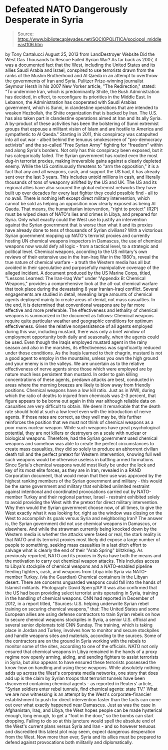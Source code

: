 # Defeated NATO Dangerously Desperate in Syria

> Source: https://www.bibliotecapleyades.net/SOCIOPOLITICA/sociopol_middleeast106.htm

by Tony Cartalucci
August 25, 2013
from
LandDestroyer Website
Did the West Gas Thousands
to Rescue Failed Syrian War?
As far back as 2007, it was a documented fact
that the West, including the United States and its allies Saudi Arabia and
Israel, conspired to use terrorists drawn from the ranks of
the Muslim
Brotherhood and Al Qaeda in an attempt to overthrow the governments of Iran
and Syria.
Pulitzer Prize-winning journalist Seymour Hersh in his 2007 New Yorker
article, "The
Redirection," stated:
"To undermine Iran, which is predominantly
Shiite, the Bush Administration has decided, in effect, to reconfigure
its priorities in the Middle East.
In Lebanon, the Administration has
cooperated with Saudi Arabias government, which is Sunni, in
clandestine operations that are intended to weaken Hezbollah, the Shiite
organization that is backed by Iran.
The U.S. has also taken part in clandestine
operations aimed at Iran and its ally Syria. A by-product of these
activities has been the bolstering of Sunni extremist groups that
espouse a militant vision of Islam and are hostile to America and
sympathetic to Al Qaeda."
Starting in 2011, this conspiracy was catapulted
into all out war - albeit behind the tenuous smokescreen of "pro-democracy
activists" and the so-called "Free Syrian Army" fighting for "freedom"
within and along Syria's borders.
Not only has this conspiracy been exposed, but it has categorically failed.
The Syrian government has routed even the most
dug-in terrorist proxies, making irreversible gains against a clearly
depleted enemy. While the US continuously threatens to "arm the opposition,"
it is a fact that any and all weapons, cash, and support the US had, it has
already sent over the last 3 years.
This includes untold millions in cash,
and literally thousands of tons of weaponry airlifted by the US and UK.
The US and its regional allies have also scoured the global extremist
networks they have built up over decades for every last fighter they could
possible find - all to no avail.
There is nothing left except direct military intervention, which cannot be
sold as helping an opposition now clearly exposed as being Al Qaeda. That
means, the humanitarian intervention, "right to protect" (R2P) must be
wiped clean of NATO's lies and crimes in Libya, and prepared for Syria.
Only what exactly could the West use to justify
an intervention against the Syrian government that is worse than what it and
its proxies have already done to tens of thousands of Syrian civilians?
With a victorious Syrian government mopping up NATO's terrorist proxies and
currently hosting UN chemical weapons inspectors in Damascus, the use of
chemical weapons now would defy all logic - from a tactical level, to a
strategic and political level.
Chemical weapons, according to the US military's
own reviews of their extensive use in the Iran-Iraq War in the 1980's,
reveal the true nature of chemical warfare - a truth the Western media has
all but avoided in their speculative and purposefully manipulative coverage
of the alleged incident.
A document produced by the US Marine Corps, titled, "Lessons
Learned: The Iran-Iraq War" under "Appendix
B: Chemical Weapons," provides a comprehensive look at the all-out
chemical warfare that took place during the devastating 8 year Iranian-Iraqi
conflict.
Several engagements are studied in detail,
revealing large amounts of chemical agents deployed mainly to create areas
of denial, not mass casualties. In the end, it is determined that
conventional weapons are by far more effective and more preferable.
The effectiveness and lethality of chemical weapons is summarized in the
document as follows:
Chemical weapons require quite particular
weather and geographic conditions for optimum effectiveness.
Given the
relative nonpersistence of all agents employed during this war,
including mustard, there was only a brief window of employment
opportunity both daily and seasonally, when the agents could be used.
Even though the Iraqis employed mustard agent in the rainy season and
also in the marshes, its effectiveness was significantly reduced under
those conditions. As the Iraqis learned to their chagrin, mustard is not
a good agent to employ in the mountains, unless you own the high ground
and your enemy is in the valleys.
We are uncertain as to the relative effectiveness of nerve agents since
those which were employed are by nature much less persistent than
mustard. In order to gain killing concentrations of these agents,
predawn attacks are best, conducted in areas where the morning breezes
are likely to blow away from friendly positions.
Chemical weapons have a low kill ratio. Just as in WWl, during which the
ratio of deaths to injured from chemicals was 2-3 percent, that figure
appears to be borne out again in this war although reliable data on
casualties are very difficult to obtain.
We deem it remarkable that the
death rate should hold at such a low level even with the introduction of
nerve agents. If those rates are correct, as they well may be, this
further reinforces the position that we must not think of chemical
weapons as a poor mans nuclear weapon.
While such weapons have great
psychological potential, they are not killers or destroyers on a scale
with nuclear or biological weapons.
Therefore, had the Syrian government used
chemical weapons and somehow was able to create the perfect circumstances to
create mass casualties, they did so solely to produce an abhorrent civilian
death toll and the perfect pretext for Western intervention, knowing full
well such weapons would be otherwise useless in battling armed formations.
Since Syria's chemical weapons would most likely be under the lock and key
of its most elite forces, as they are in Iran,
revealed in a RAND Corporation document, that would mean that their use
was approved by the highest ranking members of the Syrian government and
military - this would be the same government and military that exhibited
unlimited restraint against intentional and coordinated provocations carried
out by NATO-member Turkey and their regional partner, Israel - restraint
exhibited solely to avoid providing the West with the pretext for direct
military intervention.
Why then would the Syrian government choose now, of all times, to give the
West exactly what it was looking for, right as the window was closing on the
West to accomplish its goals versus Syria and neighboring Iran?
The answer is, the Syrian government did not use chemical weapons in
Damascus, or elsewhere.
And while the strawman currently being knocked down
by the Western media is whether the attacks were faked or real, the stark
reality is that NATO and its terrorist proxies most likely did expose a
large number of people to something, seeking mass casualties in a last ditch
effort to salvage what is clearly the end of their "Arab Spring" blitzkrieg.
As previously reported, NATO and its proxies in Syria have both the
means and the motivation to carry out chemical weapon attacks.
This includes
access to Libya's stockpile of chemical weapons and
a NATO-enabled pipeline feeding fighters, cash, and weapons from Libya
into Syria via NATO-member Turkey.
(via
the Guardian)
Chemical containers in the
Libyan desert.
There are concerns unguarded
weapons could fall into the hands of Islamist militants.
Photograph: David Sperry/AP
It was also confirmed that the US had been providing select terrorist units
operating in Syria, training in the handling of chemical weapons.
CNN had reported in December of 2012, in a
report titled, "Sources:
U.S. helping underwrite Syrian rebel training on securing chemical weapons,"
that:
The United States and some European allies
are using defense contractors to train Syrian rebels on how to secure
chemical weapons stockpiles in Syria, a senior U.S. official and several
senior diplomats told CNN Sunday.
The training, which is taking place in
Jordan and Turkey, involves how to monitor and secure stockpiles and
handle weapons sites and materials, according to the sources. Some of
the contractors are on the ground in Syria working with the rebels to
monitor some of the sites, according to one of the officials.
NATO not only ensured that chemical weapons in
Libya remained in the hands of a proxy regime now openly arming, aiding, and
sending fighters to assist terrorists in Syria, but also appears to have
ensured these terrorists possessed the know-how on handling and using these
weapons.
While absolutely nothing adds up across the West's corporate media networks,
one story that does add up is the claim by Syrian troops that terrorist
tunnels have been discovered containing chemical agents - as reported in
Reuters' article, "Syrian
soldiers enter rebel tunnels, find chemical agents: state TV."
What we are now witnessing is an attempt by the West's corporate-financier
establishment to push for direct intervention faster than the facts can come
out over what exactly happened near Damascus. Just as was the case in
Afghanistan, Iraq, and Libya, the West hopes people can be made hysterical
enough, long enough, to get a "foot in the door," so the bombs can start
dropping.
Failing to do so at this juncture would spell the absolute end of
the West's current plans versus Syria and Iran - and so however tenuous and
discredited this latest plot may seem, expect dangerous desperation from the
West.
Now more than ever, Syria and its allies must be prepared to defend against
provocations both militarily and diplomatically.
